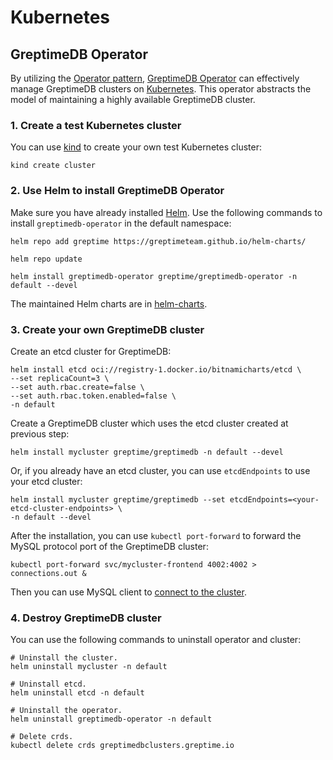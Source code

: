 # Kubernetes
<!-- TODO how to apply yaml config -->
<!-- Besides Kubernetes command line tool `kubectl`, `helm` and `gtctl` can also be used to manage GreptimeDB clusters.

## Kubectl

You can create your own cluster as easily as possible by using `kubectl`:

```shell
cat <<EOF | kubectl apply -f -
apiVersion: greptime.io/v1alpha1
kind: GreptimeDBCluster
metadata:
  name: basic
spec:
  base:
    main:
      image: greptime/greptimedb
  frontend:
    replicas: 1
  meta:
    replicas: 1
    etcdEndpoints:
      - "etcd.default:2379"
  datanode:
    replicas: 3
EOF
``` -->

## GreptimeDB Operator

By utilizing the [Operator pattern][3], [GreptimeDB Operator][1] can effectively manage GreptimeDB clusters on [Kubernetes][2]. This operator abstracts the model of maintaining a highly available GreptimeDB cluster.

### 1. Create a test Kubernetes cluster

You can use [kind][4] to create your own test  Kubernetes cluster:

```shell
kind create cluster
```

### 2. Use Helm to install GreptimeDB Operator

Make sure you have already installed [Helm][5].  Use the following commands to install
`greptimedb-operator` in the default namespace:

```shell
helm repo add greptime https://greptimeteam.github.io/helm-charts/
```

```shell
helm repo update
```

```shell
helm install greptimedb-operator greptime/greptimedb-operator -n default --devel
```

The maintained Helm charts are in [helm-charts][6].

### 3. Create your own GreptimeDB cluster

Create an etcd cluster for GreptimeDB:
```shell
helm install etcd oci://registry-1.docker.io/bitnamicharts/etcd \
--set replicaCount=3 \
--set auth.rbac.create=false \
--set auth.rbac.token.enabled=false \
-n default
```

Create a GreptimeDB cluster which uses the etcd cluster created at previous step:

```shell
helm install mycluster greptime/greptimedb -n default --devel
```

Or, if you already have an etcd cluster, you can use `etcdEndpoints` to use your etcd cluster:
  
```shell
helm install mycluster greptime/greptimedb --set etcdEndpoints=<your-etcd-cluster-endpoints> \
-n default --devel
```

After the installation, you can use `kubectl port-forward` to forward the MySQL protocol port of the GreptimeDB cluster:

```shell
kubectl port-forward svc/mycluster-frontend 4002:4002 > connections.out &
```

Then you can use MySQL client to [connect to the cluster](/getting-started/try-out-greptimedb.md#Connect).

### 4. Destroy GreptimeDB cluster

You can use the following commands to uninstall operator and cluster:

```shell
# Uninstall the cluster.
helm uninstall mycluster -n default
```

```shell
# Uninstall etcd.
helm uninstall etcd -n default
```

```shell
# Uninstall the operator.
helm uninstall greptimedb-operator -n default
```

```shell
# Delete crds.
kubectl delete crds greptimedbclusters.greptime.io
```

[1]: <https://github.com/GreptimeTeam/greptimedb-operator>
[2]: <https://kubernetes.io/>
[3]: <https://kubernetes.io/docs/concepts/extend-kubernetes/operator/>
[4]: <https://kind.sigs.k8s.io/docs/user/quick-start/>
[5]: <https://helm.sh/docs/intro/install/>
[6]: <https://github.com/GreptimeTeam/helm-charts>
